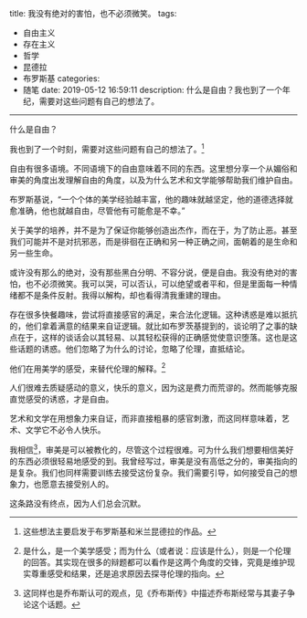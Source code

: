 title: 我没有绝对的害怕，也不必须微笑。
tags:
  - 自由主义
  - 存在主义
  - 哲学
  - 昆德拉
  - 布罗斯基
categories:
  - 随笔
date: 2019-05-12 16:59:11
description: 什么是自由？我也到了一个年纪，需要对这些问题有自己的想法了。
---

什么是自由？
 
我也到了一个时刻，需要对这些问题有自己的想法了。[^1]
 
自由有很多语境。不同语境下的自由意味着不同的东西。这里想分享一个从媚俗和审美的角度出发理解自由的角度，以及为什么艺术和文学能够帮助我们维护自由。
 
布罗斯基说，“一个个体的美学经验越丰富，他的趣味就越坚定，他的道德选择就愈准确，他也就越自由，尽管他有可能愈是不幸。”
 
关于美学的培养，并不是为了保证你能够创造出杰作，而在于，为了防止恶。甚至我们可能并不是对抗邪恶，而是徘徊在正确和另一种正确之间，面朝着的是生命和另一些生命。
 
或许没有那么的绝对，没有那些黑白分明、不容分说，便是自由。我没有绝对的害怕，也不必须微笑。我可以哭，可以否认，可以绝望或者平和，但是里面每一种情绪都不是条件反射。我得以解构，却也看得清我重建的理由。

存在很多快餐趣味，尝试将直接感官的满足，来合法化逻辑。这种诱惑是难以抵抗的，他们拿着满意的结果来自证逻辑。就比如布罗茨基提到的，谈论明了之事的缺点在于，这样的谈话会以其轻易、以其轻松获得的正确感觉使意识堕落。这也是这些话题的诱惑。他们忽略了为什么的讨论，忽略了伦理，直抵结论。

他们在用美学的感受，来替代伦理的解释。[^2]
 
人们很难去质疑感动的意义，快乐的意义，因为这是费力而荒谬的。然而能够克服直觉感受的诱惑，才是自由。
 
艺术和文学在用想象力来自证，而非直接粗暴的感官刺激，而这同样意味着，艺术、文学它不必令人快乐。
 
我相信[^3]，审美是可以被教化的，尽管这个过程很难。可为什么我们想要相信美好的东西必须很轻易地感受的到。我曾经写过，审美是没有高低之分的，审美指向的是复杂。我们也同样需要训练去接受这份复杂。我们需要引导，如何接受自己的想象力，也愿意去接受别人的。
 
这条路没有终点，因为人们总会沉默。
 
[^1]: 这些想法主要启发于布罗斯基和米兰昆德拉的作品。
[^2]: 是什么，是一个美学感受；而为什么（或者说：应该是什么），则是一个伦理的回答。其实现在很多的辩题都可以看作是这两个角度的交锋，究竟是维护现实尊重感受和结果，还是追求原因去探寻伦理的指向。
[^3]: 这同样也是乔布斯认可的观点，见《乔布斯传》中描述乔布斯经常与其妻子争论这个话题。

